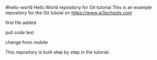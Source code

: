 #hello-world
Hello World repository for Git tutorial
This is an example repository for the Git tutoial on https://www.w3schools.com

first file added

pull code test

change from mobile

This repository is built step by step in the tutorial.

